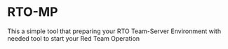 # RTO-MP
This a simple tool that preparing your RTO Team-Server Environment with needed tool to start your Red Team Operation
